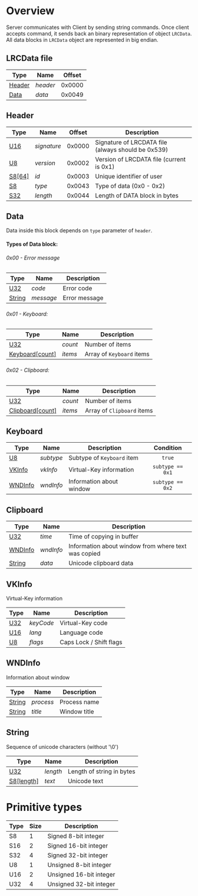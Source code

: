# Overview
Server communicates with Client by sending string commands. Once client accepts command, it sends back an binary representation of object `LRCData`. All data blocks in `LRCData` object are represented in big endian.

## LRCData file

| Type | Name | Offset |
| ---- | --- | --- |
| [Header](#header) | *header* | 0x0000 |
| [Data](#data) | *data* | 0x0049 |

## Header

| Type | Name | Offset | Description |
| ---- | --- | --- | --- |
| [U16](#primitive-types) | *signature* | 0x0000 | Signature of LRCDATA file (always should be 0x539) |
| [U8](#primitive-types) | *version* | 0x0002 | Version of LRCDATA file (current is 0x1) |
| [S8\[64\]](#primitive-types) | *id* | 0x0003 | Unique identifier of user |
| [S8](#primitive-types) | *type* | 0x0043 | Type of data (0x0 - 0x2) |
| [S32](#primitive-types) | *length* | 0x0044 | Length of DATA block in bytes |

## Data

Data inside this block depends on `type` parameter of `header`.

#### Types of Data block:

###### 0x00 - Error message

| Type | Name | Description |
| --- | --- | --- |
| [U32](#primitive-types) | *code* | Error code |
| [String](#string) | *message* | Error message |

###### 0x01 - Keyboard:

| Type | Name | Description |
| --- | --- | --- |
| [U32](#primitive-types) | *count* | Number of items |
| [Keyboard[count]](#keyboard) | *items* | Array of `Keyboard` items |

###### 0x02 - Clipboard:

| Type | Name | Description |
| --- | --- | --- |
| [U32](#primitive-types) | *count* | Number of items |
| [Clipboard[count]](#clipboard) | *items* | Array of `Clipboard` items |

## Keyboard

| Type | Name | Description | Condition |
| --- | --- | --- | :---: |
| [U8](#primitive-types) | *subtype* | Subtype of `Keyboard` item | `true` |
| [VKInfo](#vkinfo) | *vkInfo* | Virtual-Key information | `subtype == 0x1` |
| [WNDInfo](#wndinfo) | *wndInfo* | Information about window | `subtype == 0x2` |

## Clipboard

| Type | Name | Description |
| --- | --- | --- |
| [U32](#primitive-types) | *time* | Time of copying in buffer |
| [WNDInfo](#wndinfo) | *wndInfo* | Information about window from where text was copied |
| [String](#string) | *data* | Unicode clipboard data |

## VKInfo

Virtual-Key information

| Type | Name | Description |
| --- | --- | --- |
| [U32](#primitive-types) | *keyCode* | Virtual-Key code |
| [U16](#primitive-types) | *lang* | Language code |
| [U8](#primitive-types) | *flags* | Caps Lock / Shift flags |

## WNDInfo

Information about window

| Type | Name | Description |
| --- | --- | --- |
| [String](#string) | *process* | Process name |
| [String](#string) | *title* | Window title |

## String

Sequence of unicode characters (without '\0')

| Type | Name | Description |
| --- | --- | --- |
| [U32](#primitive-types) | *length* | Length of string in bytes |
| [S8\[length\]](#primitive-types) | *text* | Unicode text |

# Primitive types

| Type | Size | Description |
| --- | --- | --- |
| S8 | 1 | Signed 8-bit integer |
| S16 | 2 | Signed 16-bit integer |
| S32 | 4 | Signed 32-bit integer |
| U8 | 1 | Unsigned 8-bit integer |
| U16 | 2 | Unsigned 16-bit integer |
| U32 | 4 | Unsigned 32-bit integer |

